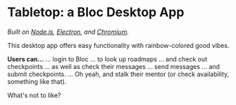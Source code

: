 # Tabletop: a Bloc Desktop App

_Built on [Node.js](https://nodejs.org), [Electron](https://electron.atom.io), and [Chromium](https://www.chromium.org)._

This desktop app offers easy functionality with rainbow-colored good vibes.

**Users can...**
... login to Bloc
... to look up roadmaps
... and check out checkpoints
... as well as check their messages
... send messages
... and submit checkpoints.
... Oh yeah, and stalk their mentor (or check availability, something like that).

What's not to like?
